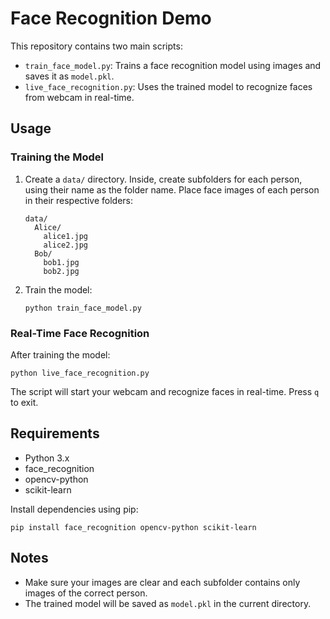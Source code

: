 # Face Recognition Demo

This repository contains two main scripts:

- `train_face_model.py`: Trains a face recognition model using images and saves it as `model.pkl`.
- `live_face_recognition.py`: Uses the trained model to recognize faces from webcam in real-time.

## Usage

### Training the Model

1. Create a `data/` directory. Inside, create subfolders for each person, using their name as the folder name. Place face images of each person in their respective folders:
    ```
    data/
      Alice/
        alice1.jpg
        alice2.jpg
      Bob/
        bob1.jpg
        bob2.jpg
    ```
2. Train the model:
    ```
    python train_face_model.py
    ```

### Real-Time Face Recognition

After training the model:
```
python live_face_recognition.py
```
The script will start your webcam and recognize faces in real-time. Press `q` to exit.

## Requirements

- Python 3.x
- face_recognition
- opencv-python
- scikit-learn

Install dependencies using pip:
```
pip install face_recognition opencv-python scikit-learn
```

## Notes

- Make sure your images are clear and each subfolder contains only images of the correct person.
- The trained model will be saved as `model.pkl` in the current directory.
